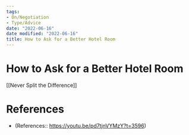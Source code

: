 ```yaml
---
tags:
- On/Negotiation
- Type/Advice
date: "2022-06-16"
date modified: "2022-06-16"
title: How to Ask for a Better Hotel Room
---
```


# How to Ask for a Better Hotel Room
[[Never Split the Difference]]

# References
- (References:: https://youtu.be/pd7tjnVYMzY?t=3596)
